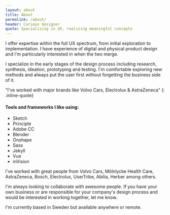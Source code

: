 ```yaml
---
layout: about
title: About
permalink: /about/
header: Curious designer
quote: Specializing in UX, realizing meaningful concepts
---
```

I offer expertise within the full UX spectrum, from initial exploration to implementation. I have experience of digital and physical product design and I'm particularly interested in when the two merge.  

I specialize in the early stages of the design process including research, synthesis, ideation, prototyping and testing. I'm comfortable exploring new methods and always put the user first without forgetting the business side of it.

"I've worked with major brands like Volvo Cars, Electrolux & AstraZeneca"
{: .inline-quote}

#### Tools and frameworks I like using:
* Sketch
* Principle
* Adobe CC
* Blender
* Onshape
* Sass
* Jekyll
* Vue
* inVision

I've worked with great people from Volvo Cars, Mölnlycke Health Care, AstraZeneca, Bosch, Electrolux, UserTribe, Abilia, Herber among others.

I'm always looking to collaborate with awesome people. If you have your own business or are responsible for your company's design process and would be interested in working together, let me know.

I'm currently based in Sweden but available anywhere or remote.
